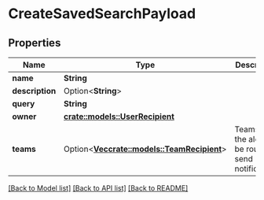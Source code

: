 # CreateSavedSearchPayload

## Properties

Name | Type | Description | Notes
------------ | ------------- | ------------- | -------------
**name** | **String** |  | 
**description** | Option<**String**> |  | [optional]
**query** | **String** |  | 
**owner** | [**crate::models::UserRecipient**](UserRecipient.md) |  | 
**teams** | Option<[**Vec<crate::models::TeamRecipient>**](TeamRecipient.md)> | Teams that the alert will be routed to send notifications | [optional]

[[Back to Model list]](../README.md#documentation-for-models) [[Back to API list]](../README.md#documentation-for-api-endpoints) [[Back to README]](../README.md)


